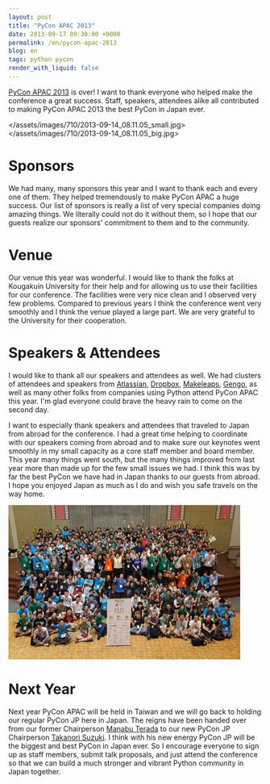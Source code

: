 ```yaml
---
layout: post
title: "PyCon APAC 2013"
date: 2013-09-17 09:30:00 +0000
permalink: /en/pycon-apac-2013
blog: en
tags: python pycon
render_with_liquid: false
---
```


[PyCon APAC 2013](http://apac-2013.pycon.jp/) is over\! I want to thank
everyone who helped make the conference a great success. Staff,
speakers, attendees alike all contributed to making PyCon APAC 2013 the
best PyCon in Japan ever.

<div class="lightbox" data-align="left">

</assets/images/710/2013-09-14_08.11.05_small.jpg>
</assets/images/710/2013-09-14_08.11.05_big.jpg>

</div>

# Sponsors

We had many, many sponsors this year and I want to thank each and every
one of them. They helped tremendously to make PyCon APAC a huge success.
Our list of sponsors is really a list of very special companies doing
amazing things. We literally could not do it without them, so I hope
that our guests realize our sponsors' commitment to them and to the
community.

# Venue

Our venue this year was wonderful. I would like to thank the folks at
Kougakuin University for their help and for allowing us to use their
facilities for our conference. The facilities were very nice clean and I
observed very few problems. Compared to previous years I think the
conference went very smoothly and I think the venue played a large part.
We are very grateful to the University for their cooperation.

# Speakers & Attendees

I would like to thank all our speakers and attendees as well. We had
clusters of attendees and speakers from
[Atlassian](http://www.atlassian.com/), [Dropbox](http://dropbox.com/),
[Makeleaps](http://www.makeleaps.com/en/), [Gengo](http://gengo.com/),
as well as many other folks from companies using Python attend PyCon
APAC this year. I'm glad everyone could brave the heavy rain to come on
the second day.

I want to especially thank speakers and attendees that traveled to Japan
from abroad for the conference. I had a great time helping to coordinate
with our speakers coming from abroad and to make sure our keynotes went
smoothly in my small capacity as a core staff member and board member.
This year many things went south, but the many things improved from last
year more than made up for the few small issues we had. I think this was
by far the best PyCon we have had in Japan thanks to our guests from
abroad. I hope you enjoyed Japan as much as I do and wish you safe
travels on the way home.

[![image](</assets/images/710/pyconapac2013-group-photo_(1)_medium.jpg>)](<https://storage.googleapis.com/static.ianlewis.org/prod/img/710/pyconapac2013-group-photo_(1).jpg>)

# Next Year

Next year PyCon APAC will be held in Taiwan and we will go back to
holding our regular PyCon JP here in Japan. The reigns have been handed
over from our former Chairperson [Manabu
Terada](https://twitter.com/terapyon) to our new PyCon JP Chairperson
[Takanori Suzuki](https://twitter.com/takanory). I think with his new
energy PyCon JP will be the biggest and best PyCon in Japan ever. So I
encourage everyone to sign up as staff members, submit talk proposals,
and just attend the conference so that we can build a much stronger and
vibrant Python community in Japan together.
